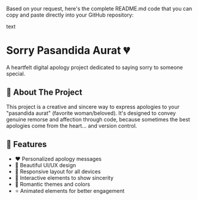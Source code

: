 Based on your request, here's the complete README.md code that you can copy and paste directly into your GitHub repository:

text
# Sorry Pasandida Aurat 💔

A heartfelt digital apology project dedicated to saying sorry to someone special.

## 📖 About The Project

This project is a creative and sincere way to express apologies to your "pasandida aurat" (favorite woman/beloved). It's designed to convey genuine remorse and affection through code, because sometimes the best apologies come from the heart... and version control.

## 🌟 Features

- ❤️ Personalized apology messages
- 🎨 Beautiful UI/UX design
- 📱 Responsive layout for all devices
- 💌 Interactive elements to show sincerity
- 🌹 Romantic themes and colors
- ⭐ Animated elements for better engagement
